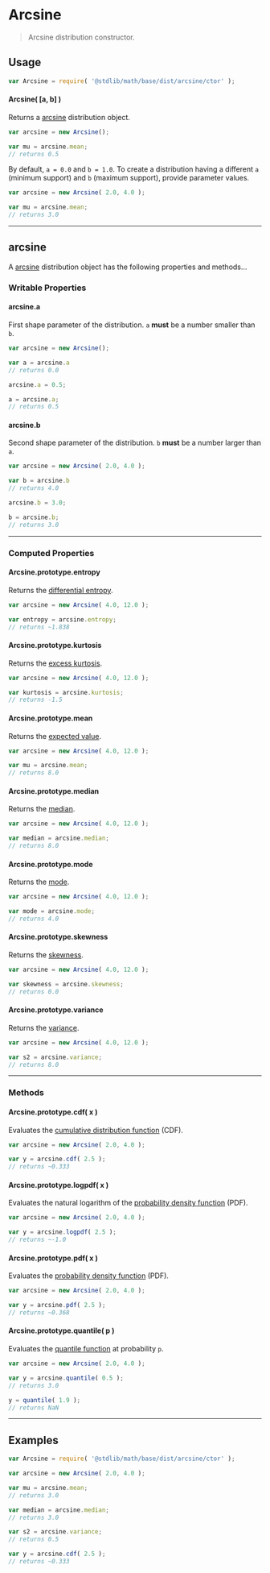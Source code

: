 # Arcsine

> Arcsine distribution constructor.


<!-- Section to include introductory text. Make sure to keep an empty line after the intro `section` element and another before the `/section` close. -->

<section class="intro">

</section>

<!-- /.intro -->

<!-- Package usage documentation. -->

<section class="usage">

## Usage

``` javascript
var Arcsine = require( '@stdlib/math/base/dist/arcsine/ctor' );
```

#### Arcsine( \[a, b\] )

Returns a [arcsine][arcsine] distribution object.

``` javascript
var arcsine = new Arcsine();

var mu = arcsine.mean;
// returns 0.5
```

By default, `a = 0.0` and `b = 1.0`. To create a distribution having a different `a` (minimum support) and `b` (maximum support), provide parameter values.

``` javascript
var arcsine = new Arcsine( 2.0, 4.0 );

var mu = arcsine.mean;
// returns 3.0
```

---

## arcsine

A [arcsine][arcsine] distribution object has the following properties and methods...

### Writable Properties

#### arcsine.a

First shape parameter of the distribution. `a` __must__ be a number smaller than `b`.

``` javascript
var arcsine = new Arcsine();

var a = arcsine.a
// returns 0.0

arcsine.a = 0.5;

a = arcsine.a;
// returns 0.5
```

#### arcsine.b

Second shape parameter of the distribution. `b` __must__ be a number larger than `a`.

``` javascript
var arcsine = new Arcsine( 2.0, 4.0 );

var b = arcsine.b
// returns 4.0

arcsine.b = 3.0;

b = arcsine.b;
// returns 3.0 
```

---

### Computed Properties

#### Arcsine.prototype.entropy

Returns the [differential entropy][entropy].

``` javascript
var arcsine = new Arcsine( 4.0, 12.0 );

var entropy = arcsine.entropy;
// returns ~1.838
```

#### Arcsine.prototype.kurtosis

Returns the [excess kurtosis][kurtosis].

``` javascript
var arcsine = new Arcsine( 4.0, 12.0 );

var kurtosis = arcsine.kurtosis;
// returns -1.5
```

#### Arcsine.prototype.mean

Returns the [expected value][expected-value].

``` javascript
var arcsine = new Arcsine( 4.0, 12.0 );

var mu = arcsine.mean;
// returns 8.0
```

#### Arcsine.prototype.median

Returns the [median][median].

``` javascript
var arcsine = new Arcsine( 4.0, 12.0 );

var median = arcsine.median;
// returns 8.0
```

#### Arcsine.prototype.mode

Returns the [mode][mode].

``` javascript
var arcsine = new Arcsine( 4.0, 12.0 );

var mode = arcsine.mode;
// returns 4.0
```

#### Arcsine.prototype.skewness

Returns the [skewness][skewness].

``` javascript
var arcsine = new Arcsine( 4.0, 12.0 );

var skewness = arcsine.skewness;
// returns 0.0
```

#### Arcsine.prototype.variance

Returns the [variance][variance].

``` javascript
var arcsine = new Arcsine( 4.0, 12.0 );

var s2 = arcsine.variance;
// returns 8.0
```

---

### Methods

#### Arcsine.prototype.cdf( x )

Evaluates the [cumulative distribution function][cdf] (CDF).

``` javascript
var arcsine = new Arcsine( 2.0, 4.0 );

var y = arcsine.cdf( 2.5 );
// returns ~0.333 
```

#### Arcsine.prototype.logpdf( x )

Evaluates the natural logarithm of the [probability density function][pdf] (PDF).

``` javascript
var arcsine = new Arcsine( 2.0, 4.0 );

var y = arcsine.logpdf( 2.5 );
// returns ~-1.0
```

#### Arcsine.prototype.pdf( x )

Evaluates the [probability density function][pdf] (PDF).

``` javascript
var arcsine = new Arcsine( 2.0, 4.0 );

var y = arcsine.pdf( 2.5 );
// returns ~0.368
```

#### Arcsine.prototype.quantile( p )

Evaluates the [quantile function][quantile-function] at probability `p`.

``` javascript
var arcsine = new Arcsine( 2.0, 4.0 );

var y = arcsine.quantile( 0.5 );
// returns 3.0

y = quantile( 1.9 );
// returns NaN
```

</section>

<!-- /.usage -->

<!-- Package usage notes. Make sure to keep an empty line after the `section` element and another before the `/section` close. -->

<section class="notes">

</section>

<!-- /.notes -->

<!-- Package usage examples. -->

---

<section class="examples">

## Examples

``` javascript
var Arcsine = require( '@stdlib/math/base/dist/arcsine/ctor' );

var arcsine = new Arcsine( 2.0, 4.0 );

var mu = arcsine.mean;
// returns 3.0

var median = arcsine.median;
// returns 3.0

var s2 = arcsine.variance;
// returns 0.5

var y = arcsine.cdf( 2.5 );
// returns ~0.333
```

</section>

<!-- /.examples -->

<!-- Section to include cited references. If references are included, add a horizontal rule *before* the section. Make sure to keep an empty line after the `section` element and another before the `/section` close. -->

<section class="references">

</section>

<!-- /.references -->

<!-- Section for all links. Make sure to keep an empty line after the `section` element and another before the `/section` close. -->

<section class="links">

[arcsine]: https://en.wikipedia.org/wiki/Arcsine_distribution

[cdf]: https://en.wikipedia.org/wiki/Cumulative_distribution_function
[pdf]: https://en.wikipedia.org/wiki/Probability_density_function
[quantile-function]: https://en.wikipedia.org/wiki/Quantile_function

[entropy]: https://en.wikipedia.org/wiki/Entropy_%28information_theory%29
[expected-value]: https://en.wikipedia.org/wiki/Expected_value
[kurtosis]: https://en.wikipedia.org/wiki/Kurtosis
[median]: https://en.wikipedia.org/wiki/Median
[mode]: https://en.wikipedia.org/wiki/Mode_%28statistics%29
[skewness]: https://en.wikipedia.org/wiki/Skewness
[variance]: https://en.wikipedia.org/wiki/Variance

</section>

<!-- /.links -->
